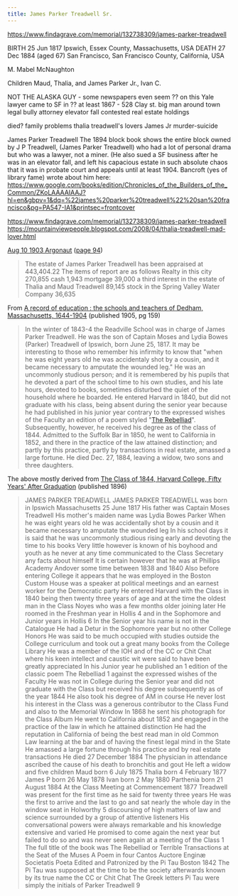 ```yaml
---
title: James Parker Treadwell Sr.
---
```

<https://www.findagrave.com/memorial/132738309/james-parker-treadwell>

BIRTH
25 Jun 1817
Ipswich, Essex County, Massachusetts, USA
DEATH
27 Dec 1884 (aged 67)
San Francisco, San Francisco County, California, USA

M. Mabel McNaughton

 Children Maud, Thalia, and James Parker Jr., Ivan C.

NOT THE ALASKA GUY - some newspapers even seem ?? on this
Yale lawyer
came to SF in ??
at least 1867 - 528 Clay st.
big man around town
legal bully
attorney
elevator fall
contested real estate holdings

died?
family problems
thalia treadwell's lovers
James Jr murder-suicide

James Parker Treadwell
The 1894 block book shows the entire block owned by J P Treadwell, (James Parker Treadwell) who had a lot of personal drama but who was a lawyer, not a miner.  (He also sued a SF business after he was in an elevator fall, and left his capacious estate in such absolute chaos that it was in probate court and appeals until at least 1904.
Bancroft (yes of library fame) wrote about him here:
<https://www.google.com/books/edition/Chronicles_of_the_Builders_of_the_Common/ZKoLAAAAIAAJ?hl=en&gbpv=1&dq=%22james%20parker%20treadwell%22%20san%20francisco&pg=PA547-IA1&printsec=frontcover>

<https://www.findagrave.com/memorial/132738309/james-parker-treadwell>
<https://mountainviewpeople.blogspot.com/2008/04/thalia-treadwell-mad-lover.html>

[Aug 10 1903 Argonaut](https://www.google.com/books/edition/Argonaut/MJtCAQAAIAAJ?hl=en&gbpv=1&bsq=treadwell) ([page 94](https://www.google.com/books/edition/Argonaut/MJtCAQAAIAAJ?hl=en&gbpv=1))
> The estate of James Parker Treadwell has been appraised at 443,404.22 The items of report are as follows Realty in this city 270,855 cash 1,943 mortgage 39,000 a third interest in the estate of Thalia and Maud Treadwell 89,145 stock in the Spring Valley Water Company 36,635

From [A record of education : the schools and teachers of Dedham, Massachusetts, 1644-1904](https://upload.wikimedia.org/wikipedia/commons/6/6a/A_Record_of_Education_-_The_Schools_and_Teachers_of_Dedham%2C_Massachusetts%2C_1644-1904.pdf) (published 1905, pg 159)

> In the winter of 1843-4 the Readville School was in charge
of James Parker Treadwell. He was the son of Captain Moses
and Lydia Bowes (Parker) Treadwell of Ipswich, born June
25, 1817. It may be interesting to those who remember his
infirmity to know that "when he was eight years old he was
accidentaly shot by a cousin, and it became necessary to amputate the wounded leg." He was an uncommonly studious
person; and it is remembered by his pupils that he devoted a
part of the school time to his own studies, and his late hours,
devoted to books, sometimes disturbed the quiet of the household where he boarded. He entered Harvard in 1840, but did
not graduate with his class, being absent during the senior
year because he had published in his junior year contrary to
the expressed wishes of the Faculty an edition of a poem styled "[The Rebelliad](https://archive.org/details/rebelliadorterri00peirrich/page/n5/mode/2up)". Subsequently, however, he received
his degree as of the class of 1844. Admitted to the Suffolk
Bar in 1850, he went to California in 1852, and there in the
practice of the law attained distinction; and partly by this practice, partly by transactions in real estate, amassed a large fortune. He died Dec. 27, 1884, leaving a widow, two sons and three daughters.

The above mostly derived from [The Class of 1844, Harvard College, Fifty Years' After Graduation](https://www.google.com/books/edition/The_Class_of_1844_Harvard_College_Fifty/hrcnAAAAYAAJ?hl=en&gbpv=1&dq=treadwell+%22the+rebelliad%22&pg=PA235&printsec=frontcover) (published 1896)

>JAMES PARKER TREADWELL
JAMES PARKER TREADWELL was born in Ipswich Massachusetts 25 June 1817 His father was Captain Moses Treadwell His mother's maiden name was Lydia Bowes Parker When he was eight years old he was accidentally shot by a cousin and it became necessary to amputate the wounded leg In his school days it is said that he was uncommonly studious rising early and devoting the time to his books Very little however is known of his boyhood and youth as he never at any time communicated to the Class Secretary any facts about himself It is certain however that he was at Phillips Academy Andover some time between 1838 and 1840 Also before entering College it appears that he was employed in the Boston Custom House was a speaker at political meetings and an earnest worker for the Democratic party He entered Harvard with the Class in 1840 being then twenty three years of age and at the time the oldest man in the Class Noyes who was a few months older joining later He roomed in the Freshman year in Hollis 4 and in the Sophomore and Junior years in Hollis 6 In the Senior year his name is not in the Catalogue He had a Detur in the Sophomore year but no other College Honors He was said to be much occupied with studies outside the College curriculum and took out a great many books from the College Library He was a member of the IOH and of the CC or Chit Chat where his keen intellect and caustic wit were said to have been greatly appreciated In his Junior year he published an 1 edition of the classic poem The Rebelliad 1 against the expressed wishes of the Faculty He was not in College during the Senior year and did not graduate with the Class but received his degree subsequently as of the year 1844 He also took his degree of AM in course He never lost his interest in the Class was a generous contributor to the Class Fund and also to the Memorial Window In 1868 he sent his photograph for the Class Album He went to California about 1852 and engaged in the practice of the law in which he attained distinction He had the reputation in California of being the best read man in old Common Law learning at the bar and of having the finest legal mind in the State He amassed a large fortune through his practice and by real estate transactions He died 27 December 1884 The physician in attendance ascribed the cause of his death to bronchitis and gout He left a widow and five children Maud born 6 July 1875 Thalia born 4 February 1877 James P born 26 May 1878 Ivan born 2 May 1880 Parthenia born 21 August 1884 At the Class Meeting at Commencement 1877 Treadwell was present for the first time as he said for twenty three years He was the first to arrive and the last to go and sat nearly the whole day in the window seat in Holworthy 5 discoursing of high matters of law and science surrounded by a group of attentive listeners His conversational powers were always remarkable and his knowledge extensive and varied He promised to come again the next year but failed to do so and was never seen again at a meeting of the Class 1 The full title of the book was The Rebelliad or Terrible Transactions at the Seat of the Muses A Poem in four Cantos Auctore Enginæ Societatis Poeta Edited and Patronized by the Pi Tau Boston 1842 The Pi Tau was supposed at the time to be the society afterwards known by its true name the CC or Chit Chat The Greek letters Pi Tau were simply the initials of Parker Treadwell 9
